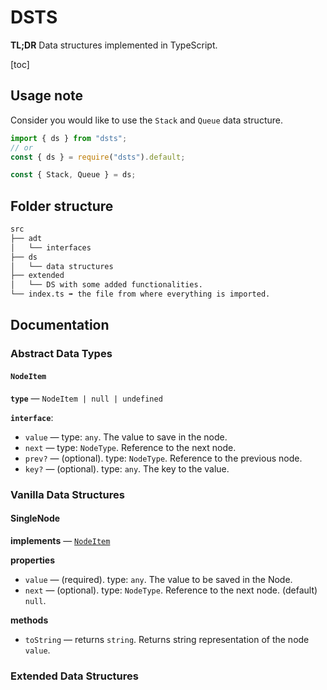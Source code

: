 # DSTS

**TL;DR** Data structures implemented in TypeScript.

[toc]

## Usage note

Consider you would like to use the `Stack` and `Queue` data structure.

```ts
import { ds } from "dsts";
// or
const { ds } = require("dsts").default;

const { Stack, Queue } = ds;
```

## Folder structure

```bash
src
├── adt
│   └── interfaces
├── ds
│   └── data structures
├── extended
│   └── DS with some added functionalities.
└── index.ts ➡️ the file from where everything is imported.
```

## Documentation

### Abstract Data Types

#### `NodeItem`

**`type`** &mdash; `NodeItem | null | undefined`

**`interface`**:
+ `value` &mdash; type: `any`.  The value to save in the node.
+ `next` &mdash; type: `NodeType`.  Reference to the next node.
+ `prev?` &mdash; (optional).  type: `NodeType`.  Reference to the previous node.
+ `key?` &mdash; (optional).  type: `any`.  The key to the value.

### Vanilla Data Structures

#### SingleNode

**implements** &mdash; [`NodeItem`](#NodeItem)

**properties**
+ `value` &mdash; (required).  type: `any`.  The value to be saved in the Node.
+ `next` &mdash; (optional).  type: `NodeType`.  Reference to the next node.  (default) `null`.

**methods**
+ `toString` &mdash; returns `string`.  Returns string representation of the node `value`.

### Extended Data Structures